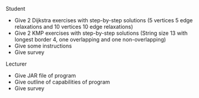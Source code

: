 Student
  - Give 2 Dijkstra exercises with step-by-step solutions (5 vertices 5 edge relaxations and 10 vertices 10 edge relaxations)
  - Give 2 KMP exercises with step-by-step solutions (String size 13 with longest border 4, one overlapping and one non-overlapping)
  - Give some instructions
  - Give survey


Lecturer
  - Give JAR file of program
  - Give outline of capabilities of program
  - Give survey
